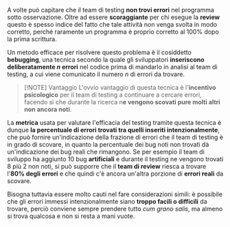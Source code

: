 A volte può capitare che il team di testing **non trovi errori** nel programma sotto osservazione. Oltre ad essere **scoraggiante** per chi esegue la **review** questo è spesso indice del fatto che tale attività non venga svolta in modo corretto, perché raramente un programma è proprio corretto al 100% dopo la prima scrittura.

Un metodo efficace per risolvere questo problema è il cosiddetto **bebugging**, una tecnica secondo la quale gli sviluppatori **inseriscono deliberatamente $n$ errori** nel codice prima di mandarlo in analisi al team di testing, a cui viene comunicato il numero $n$ di errori da trovare. 

> [!NOTE] Vantaggio
> L'ovvio vantaggio di questa tecnica è l'**incentivo psicologico** per il team di testing a continuare a cercare errori, facendo sì che durante la ricerca n**e vengono scovati pure molti altri non ancora noti**.

La **metrica** usata per valutare l'efficacia del testing tramite questa tecnica è dunque **la percentuale di errori trovati tra quelli inseriti intenzionalmente**, che può fornire un'indicazione della frazione di errori che il team di testing è in grado di scovare, in quanto la percentuale dei bug noti non trovati dà un'indicazione dei bug reali che rimangono. 
Se per esempio il team di sviluppo ha aggiunto 10 bug **artificiali** e durante il testing ne vengono trovati 8 più 2 non noti, si può supporre che il **team di review** riesca a trovare l'**80% degli errori** e che quindi c'è ancora un'altra porzione di **errori reali** da scovare.

Bisogna tuttavia essere molto cauti nel fare considerazioni simili: è possibile che gli errori immessi intenzionalmente siano **troppo facili o difficili** da trovare, perciò conviene sempre prendere tutto *cum grano salis*, ma almeno si trova qualcosa e non si resta a mani vuote.